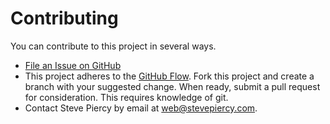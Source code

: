 Contributing
============

You can contribute to this project in several ways.

* [File an Issue on GitHub](https://github.com/stevepiercy/paginate-lasso/issues)
* This project adheres to the [GitHub Flow](https://guides.github.com/introduction/flow/index.html). Fork this project and create a branch with your suggested change. When ready, submit a pull request for consideration. This requires knowledge of git.
* Contact Steve Piercy by email at [web@stevepiercy.com](mailto:web@stevepiercy.com).

